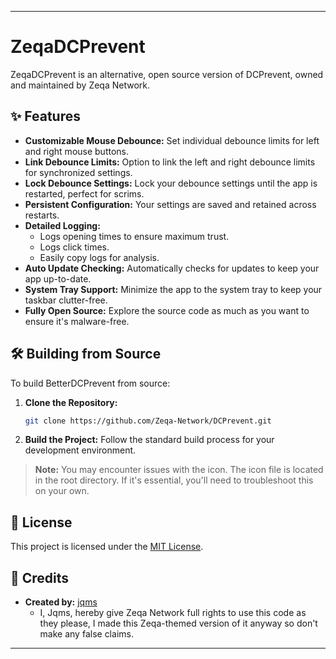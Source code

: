 
---

# ZeqaDCPrevent

ZeqaDCPrevent is an alternative, open source version of DCPrevent, owned and maintained by Zeqa Network.
     
## ✨ Features
- **Customizable Mouse Debounce:** Set individual debounce limits for left and right mouse buttons.
- **Link Debounce Limits:** Option to link the left and right debounce limits for synchronized settings.
- **Lock Debounce Settings:** Lock your debounce settings until the app is restarted, perfect for scrims.
- **Persistent Configuration:** Your settings are saved and retained across restarts.
- **Detailed Logging:**
  - Logs opening times to ensure maximum trust.
  - Logs click times.
  - Easily copy logs for analysis.
- **Auto Update Checking:** Automatically checks for updates to keep your app up-to-date.
- **System Tray Support:** Minimize the app to the system tray to keep your taskbar clutter-free.
- **Fully Open Source:** Explore the source code as much as you want to ensure it's malware-free.

## 🛠️ Building from Source

To build BetterDCPrevent from source:

1. **Clone the Repository:**
   ```bash
   git clone https://github.com/Zeqa-Network/DCPrevent.git
   ```

2. **Build the Project:**
   Follow the standard build process for your development environment.

> **Note:** You may encounter issues with the icon. The icon file is located in the root directory. If it's essential, you'll need to troubleshoot this on your own.

## 📜 License
This project is licensed under the [MIT License](LICENSE).

## 🙌 Credits
- **Created by:** [jqms](https://github.com/jqms)
  - I, Jqms, hereby give Zeqa Network full rights to use this code as they please, I made this Zeqa-themed version of it anyway so don't make any false claims.

--- 
